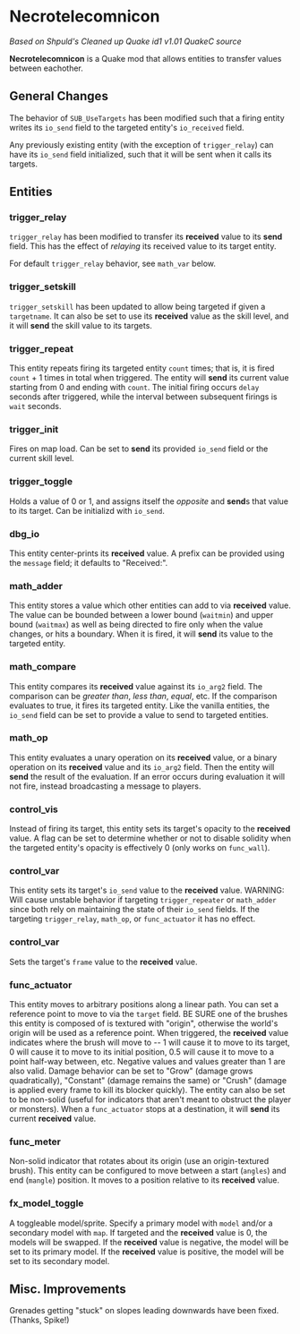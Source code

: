 
# Necrotelecomnicon

_Based on Shpuld's Cleaned up Quake id1 v1.01 QuakeC source_

**Necrotelecomnicon** is a Quake mod that allows entities to transfer values
between eachother.

## General Changes

The behavior of `SUB_UseTargets` has been modified such that a firing entity
writes its `io_send` field to the targeted entity's `io_received` field.

Any previously existing entity (with the exception of `trigger_relay`) can have 
its `io_send` field initialized, such that it will be sent when it calls its
targets.

## Entities

### trigger_relay

`trigger_relay` has been modified to transfer its **received** value to its
**send** field.  This has the effect of _relaying_ its received value to its
target entity.

For default `trigger_relay` behavior, see `math_var` below.

### trigger_setskill

`trigger_setskill` has been updated to allow being targeted if given a
`targetname`.  It can also be set to use its **received** value as the skill
level, and it will **send** the skill value to its targets.

### trigger_repeat

This entity repeats firing its targeted entity `count` times; that is, it is
fired `count` + 1 times in total when triggered.  The entity will **send** its
current value starting from 0 and ending with `count`.  The initial firing
occurs `delay` seconds after triggered, while the interval between subsequent
firings is `wait` seconds.

### trigger_init

Fires on map load.  Can be set to **send** its provided `io_send` field or the
current skill level.

### trigger_toggle

Holds a value of 0 or 1, and assigns itself the *opposite* and **send**s that
value to its target.  Can be initializd with `io_send`.

### dbg_io

This entity center-prints its **received** value.  A prefix can be provided
using the `message` field; it defaults to "Received:".

### math_adder

This entity stores a value which other entities can add to via **received**
value.  The value can be bounded between a lower bound (`waitmin`) and upper
bound (`waitmax`) as well as being directed to fire only when the value changes,
or hits a boundary.  When it is fired, it will **send** its value to the
targeted entity.

### math_compare

This entity compares its **received** value against its `io_arg2` field.  The
comparison can be _greater than_, _less than_, _equal_, etc.  If the comparison
evaluates to true, it fires its targeted entity.  Like the vanilla entities, 
the `io_send` field can be set to provide a value to send to targeted entities.

### math_op

This entity evaluates a unary operation on its **received** value, or a binary
operation on its **received** value and its `io_arg2` field.  Then the entity
will **send** the result of the evaluation.  If an error occurs during
evaluation it will not fire, instead broadcasting a message to players.

### control_vis

Instead of firing its target, this entity sets its target's opacity to the
**received** value.  A flag can be set to determine whether or not to disable
solidity when the targeted entity's opacity is effectively 0 (only works on
`func_wall`).

### control_var

This entity sets its target's `io_send` value to the **received** value.
WARNING: Will cause unstable behavior if targeting `trigger_repeater` or
`math_adder` since both rely on maintaining the state of their `io_send` fields.
If the targeting `trigger_relay`, `math_op`, or `func_actuator` it has no
effect.

### control_var

Sets the target's `frame` value to the **received** value.

### func_actuator

This entity moves to arbitrary positions along a linear path.  You can set a
reference point to move to via the `target` field.  BE SURE one of the brushes
this entity is composed of is textured with "origin", otherwise the world's 
origin will be used as a reference point.  When triggered, the **received**
value indicates where the brush will move to -- 1 will cause it to move to its
target, 0 will cause it to move to its initial position, 0.5 will cause it to
move to a point half-way between, etc.  Negative values and values greater than
1 are also valid. Damage behavior can be set to "Grow" (damage grows
quadratically), "Constant" (damage remains the same) or "Crush" (damage is
applied every frame to kill its blocker quickly).  The entity can also be set
to be non-solid (useful for indicators that aren't meant to obstruct the player
or monsters).  When a `func_actuator` stops at a destination, it will **send**
its current **received** value.

### func_meter

Non-solid indicator that rotates about its origin (use an origin-textured
brush).  This entity can be configured to move between a start (`angles`) and
end (`mangle`) position.  It moves to a position relative to its **received**
value.

### fx_model_toggle

A toggleable model/sprite.  Specify a primary model with `model` and/or a
secondary model with `map`.  If targeted and the **received** value is 0,
the models will be swapped.  If the **received** value is negative, the model
will be set to its primary model.  If the **received** value is positive, the
model will be set to its secondary model.

## Misc. Improvements

Grenades getting "stuck" on slopes leading downwards have been fixed.  (Thanks,
Spike!)
